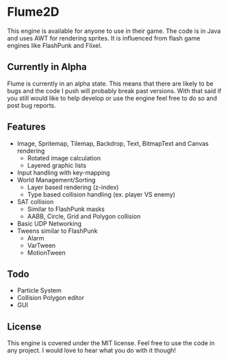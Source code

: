 Flume2D
========================

This engine is available for anyone to use in their game. The code is in Java and uses AWT for rendering sprites. It is influenced from flash game engines like FlashPunk and Flixel.

Currently in Alpha
------------------------
Flume is currently in an alpha state. This means that there are likely to be bugs and the code I push will probably break past versions. With that said if you still would like to help develop or use the engine feel free to do so and post bug reports.

Features
------------------------
* Image, Spritemap, Tilemap, Backdrop, Text, BitmapText and Canvas rendering
	* Rotated image calculation
	* Layered graphic lists
* Input handling with key-mapping
* World Management/Sorting
	* Layer based rendering (z-index)
	* Type based collision handling (ex. player VS enemy)
* SAT collision
	* Similar to FlashPunk masks
	* AABB, Circle, Grid and Polygon collision
* Basic UDP Networking
* Tweens similar to FlashPunk
	* Alarm
	* VarTween
	* MotionTween

Todo
------------------------
* Particle System
* Collision Polygon editor
* GUI

License
------------------------
This engine is covered under the MIT license. Feel free to use the code in any project. I would love to hear what you do with it though!
